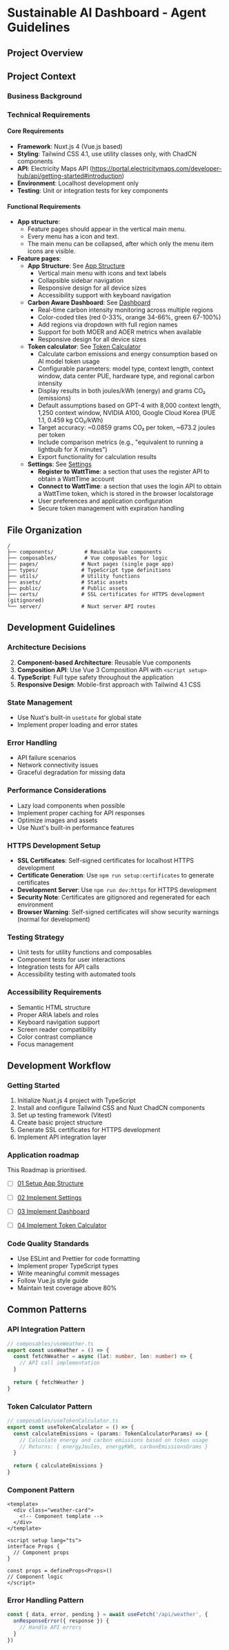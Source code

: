 # Sustainable AI Dashboard - Agent Guidelines

## Project Overview


## Project Context

### Business Background


### Technical Requirements

#### Core Requirements
- **Framework**: Nuxt.js 4 (Vue.js based)
- **Styling**: Tailwind CSS 4.1, use utility classes only, with ChadCN components
- **API**: Electricity Maps API (https://portal.electricitymaps.com/developer-hub/api/getting-started#introduction)
- **Environment**: Localhost development only
- **Testing**: Unit or integration tests for key components

#### Functional Requirements
- **App structure**:
  - Feature pages should appear in the vertical main menu.
  - Every menu has a icon and text.
  - The main menu can be collapsed, after which only the menu item icons are visible.
- **Feature pages**:
  - **App Structure**: See [App Structure](./.cursor/stories/01%20App%20Structure.md)
    - Vertical main menu with icons and text labels
    - Collapsible sidebar navigation
    - Responsive design for all device sizes
    - Accessibility support with keyboard navigation
  - **Carbon Aware Dashboard**: See [Dashboard](./.cursor/stories/03%20Dashboard.md)
    - Real-time carbon intensity monitoring across multiple regions
    - Color-coded tiles (red 0-33%, orange 34-66%, green 67-100%)
    - Add regions via dropdown with full region names
    - Support for both MOER and AOER metrics when available
    - Responsive design for all device sizes
  - **Token calculator**: See [Token Calculator](./.cursor/stories/04%20Token%20Calculator.md)
    - Calculate carbon emissions and energy consumption based on AI model token usage
    - Configurable parameters: model type, context length, context window, data center PUE, hardware type, and regional carbon intensity
    - Display results in both joules/kWh (energy) and grams CO₂ (emissions)
    - Default assumptions based on GPT-4 with 8,000 context length, 1,250 context window, NVIDIA A100, Google Cloud Korea (PUE 1.1, 0.459 kg CO₂/kWh)
    - Target accuracy: ~0.0859 grams CO₂ per token, ~673.2 joules per token
    - Include comparison metrics (e.g., "equivalent to running a lightbulb for X minutes")
    - Export functionality for calculation results
  - **Settings**: See [Settings](./.cursor/stories/02%20Settings.md)
    - **Register to WattTime**: a section that uses the register API to obtain a WattTime account
    - **Connect to WattTime**: a section that uses the login API to obtain a WattTime token, which is stored in the browser localstorage
    - User preferences and application configuration
    - Secure token management with expiration handling




## File Organization
```
/
├── components/          # Reusable Vue components
├── composables/         # Vue composables for logic
├── pages/              # Nuxt pages (single page app)
├── types/              # TypeScript type definitions
├── utils/              # Utility functions
├── assets/             # Static assets
├── public/             # Public assets
├── certs/              # SSL certificates for HTTPS development (gitignored)
└── server/             # Nuxt server API routes
```

## Development Guidelines

### Architecture Decisions
2. **Component-based Architecture**: Reusable Vue components
3. **Composition API**: Use Vue 3 Composition API with `<script setup>`
4. **TypeScript**: Full type safety throughout the application
5. **Responsive Design**: Mobile-first approach with Tailwind 4.1 CSS

### State Management
- Use Nuxt's built-in `useState` for global state
- Implement proper loading and error states

### Error Handling
- API failure scenarios
- Network connectivity issues
- Graceful degradation for missing data

### Performance Considerations
- Lazy load components when possible
- Implement proper caching for API responses
- Optimize images and assets
- Use Nuxt's built-in performance features

### HTTPS Development Setup
- **SSL Certificates**: Self-signed certificates for localhost HTTPS development
- **Certificate Generation**: Use `npm run setup:certificates` to generate certificates
- **Development Server**: Use `npm run dev:https` for HTTPS development
- **Security Note**: Certificates are gitignored and regenerated for each environment
- **Browser Warning**: Self-signed certificates will show security warnings (normal for development)

### Testing Strategy
- Unit tests for utility functions and composables
- Component tests for user interactions
- Integration tests for API calls
- Accessibility testing with automated tools

### Accessibility Requirements
- Semantic HTML structure
- Proper ARIA labels and roles
- Keyboard navigation support
- Screen reader compatibility
- Color contrast compliance
- Focus management

## Development Workflow

### Getting Started
1. Initialize Nuxt.js 4 project with TypeScript
2. Install and configure Tailwind CSS and Nuxt ChadCN components
3. Set up testing framework (Vitest)
4. Create basic project structure
5. Generate SSL certificates for HTTPS development
6. Implement API integration layer

### Application roadmap
This Roadmap is prioritised.
- [ ] [01 Setup App Structure](./.cursor/stories/01%20App%20Structure.md)
- [ ] [02 Implement Settings](./.cursor/stories/02%20Settings.md)
- [ ] [03 Implement Dashboard](./.cursor/stories/03%20Dashboard.md)
- [ ] [04 Implement Token Calculator](./.cursor/stories/04%20Token%20Calculator.md)


### Code Quality Standards
- Use ESLint and Prettier for code formatting
- Implement proper TypeScript types
- Write meaningful commit messages
- Follow Vue.js style guide
- Maintain test coverage above 80%

## Common Patterns

### API Integration Pattern
```typescript
// composables/useWeather.ts
export const useWeather = () => {
  const fetchWeather = async (lat: number, lon: number) => {
    // API call implementation
  }
  
  return { fetchWeather }
}
```

### Token Calculator Pattern
```typescript
// composables/useTokenCalculator.ts
export const useTokenCalculator = () => {
  const calculateEmissions = (params: TokenCalculatorParams) => {
    // Calculate energy and carbon emissions based on token usage
    // Returns: { energyJoules, energyKWh, carbonEmissionsGrams }
  }
  
  return { calculateEmissions }
}
```

### Component Pattern
```vue
<template>
  <div class="weather-card">
    <!-- Component template -->
  </div>
</template>

<script setup lang="ts">
interface Props {
  // Component props
}

const props = defineProps<Props>()
// Component logic
</script>
```

### Error Handling Pattern
```typescript
const { data, error, pending } = await useFetch('/api/weather', {
  onResponseError({ response }) {
    // Handle API errors
  }
})
```


